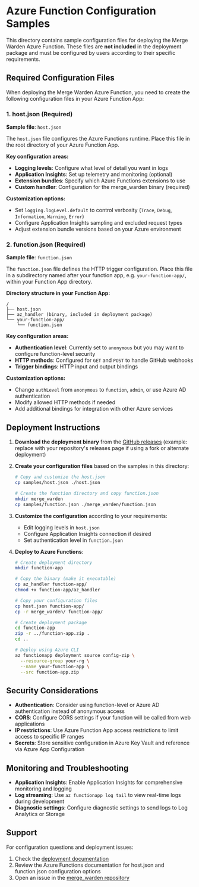 # Azure Function Configuration Samples

This directory contains sample configuration files for deploying the Merge Warden Azure Function. These files are **not included** in the deployment package and must be configured by users according to their specific requirements.

## Required Configuration Files

When deploying the Merge Warden Azure Function, you need to create the following configuration files in your Azure Function App:

### 1. host.json (Required)

**Sample file**: `host.json`

The `host.json` file configures the Azure Functions runtime. Place this file in the root directory of your Azure Function App.

**Key configuration areas:**

- **Logging levels**: Configure what level of detail you want in logs
- **Application Insights**: Set up telemetry and monitoring (optional)
- **Extension bundles**: Specify which Azure Functions extensions to use
- **Custom handler**: Configuration for the merge_warden binary (required)

**Customization options:**

- Set `logging.logLevel.default` to control verbosity (`Trace`, `Debug`, `Information`, `Warning`, `Error`)
- Configure Application Insights sampling and excluded request types
- Adjust extension bundle versions based on your Azure environment

### 2. function.json (Required)

**Sample file**: `function.json`

The `function.json` file defines the HTTP trigger configuration. Place this file in a subdirectory named after your function app, e.g. `your-function-app/`, within your Function App directory.

**Directory structure in your Function App:**

```
/
├── host.json
├── az_handler (binary, included in deployment package)
└── your-function-app/
    └── function.json
```

**Key configuration areas:**

- **Authentication level**: Currently set to `anonymous` but you may want to configure function-level security
- **HTTP methods**: Configured for `GET` and `POST` to handle GitHub webhooks
- **Trigger bindings**: HTTP input and output bindings

**Customization options:**

- Change `authLevel` from `anonymous` to `function`, `admin`, or use Azure AD authentication
- Modify allowed HTTP methods if needed
- Add additional bindings for integration with other Azure services

## Deployment Instructions

1. **Download the deployment binary** from the [GitHub releases](https://github.com/pvandervelde/merge_warden/releases) (example: replace with your repository's releases page if using a fork or alternate deployment)

2. **Create your configuration files** based on the samples in this directory:

   ```bash
   # Copy and customize the host.json
   cp samples/host.json ./host.json

   # Create the function directory and copy function.json
   mkdir merge_warden
   cp samples/function.json ./merge_warden/function.json
   ```

3. **Customize the configuration** according to your requirements:
   - Edit logging levels in `host.json`
   - Configure Application Insights connection if desired
   - Set authentication level in `function.json`

4. **Deploy to Azure Functions**:

   ```bash
   # Create deployment directory
   mkdir function-app

   # Copy the binary (make it executable)
   cp az_handler function-app/
   chmod +x function-app/az_handler

   # Copy your configuration files
   cp host.json function-app/
   cp -r merge_warden/ function-app/

   # Create deployment package
   cd function-app
   zip -r ../function-app.zip .
   cd ..

   # Deploy using Azure CLI
   az functionapp deployment source config-zip \
     --resource-group your-rg \
     --name your-function-app \
     --src function-app.zip
   ```

## Security Considerations

- **Authentication**: Consider using function-level or Azure AD authentication instead of anonymous access
- **CORS**: Configure CORS settings if your function will be called from web applications
- **IP restrictions**: Use Azure Function App access restrictions to limit access to specific IP ranges
- **Secrets**: Store sensitive configuration in Azure Key Vault and reference via Azure App Configuration

## Monitoring and Troubleshooting

- **Application Insights**: Enable Application Insights for comprehensive monitoring and logging
- **Log streaming**: Use `az functionapp log tail` to view real-time logs during development
- **Diagnostic settings**: Configure diagnostic settings to send logs to Log Analytics or Storage

## Support

For configuration questions and deployment issues:

1. Check the [deployment documentation](../docs/deployment/azure/README.md)
2. Review the Azure Functions documentation for host.json and function.json configuration options
3. Open an issue in the [merge_warden repository](https://github.com/pvandervelde/merge_warden/issues)
